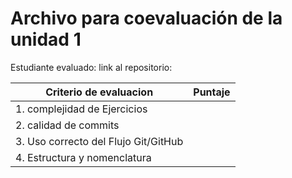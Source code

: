 # Archivo para coevaluación de la unidad 1

Estudiante evaluado:
link al repositorio:

|Criterio de evaluacion|Puntaje|
|----|---|
|1. complejidad de Ejercicios  | |
|2. calidad de commits         | |
|3. Uso correcto del Flujo Git/GitHub| |
|4. Estructura y nomenclatura  | |
